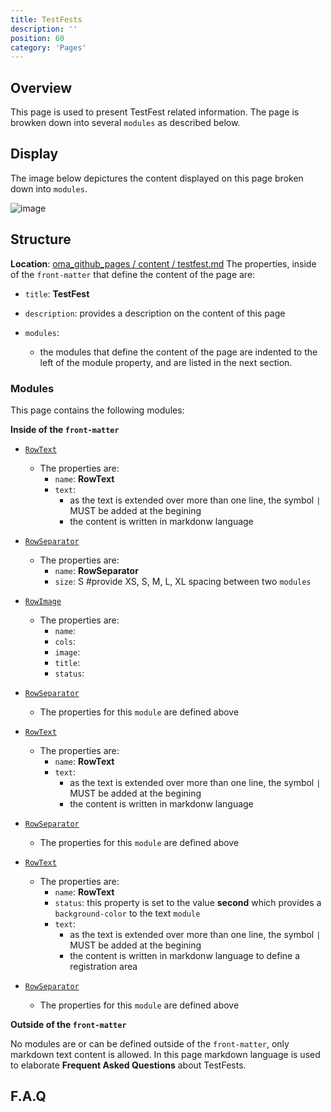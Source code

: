 ```yaml
---
title: TestFests
description: ''
position: 60
category: 'Pages'
---
```


## Overview
This page is used to present TestFest related information.
The page is browken down into several `modules` as described below.

## Display
The image below depictures the content displayed on this page broken down into `modules`.

![image](https://user-images.githubusercontent.com/3258579/147799164-c9e3c40e-3819-40ce-ba9b-8b4b098484ff.png)

## Structure
**Location**: [oma_github_pages / content / testfest.md](https://raw.githubusercontent.com/OpenMobileAlliance/oma_github_pages/main/content/testfests.md)
The properties, inside of the `front-matter` that define the content of the page are:
 
* `title`:  **TestFest**

* `description`: provides a description on the content of this page

* `modules`:
    * the modules that define the content of the page are indented to the left of the module property, and are listed in the next section.

### Modules
This page contains the following modules:

**Inside of the `front-matter`**

* [`RowText`](https://raw.githubusercontent.com/OpenMobileAlliance/oma_github_pages/main/content/testfests.md)
    * The properties are:
        * `name`: **RowText**
        * `text`:
            * as the text is extended over more than one line, the symbol `|` MUST be added at the begining 
            * the content is written in markdonw language
* [`RowSeparator`](https://raw.githubusercontent.com/OpenMobileAlliance/oma_github_pages/main/content/testfests.md)
    * The properties are:
        * `name`: **RowSeparator**
        * `size`: S #provide XS, S, M, L, XL spacing between two `modules`

* [`RowImage`](https://raw.githubusercontent.com/OpenMobileAlliance/oma_github_pages/main/content/testfests.md)
    * The properties are:
        * `name`:
        * `cols`:
        * `image`:
        * `title`:
        * `status`:

* [`RowSeparator`](https://raw.githubusercontent.com/OpenMobileAlliance/oma_github_pages/main/content/testfests.md)
    * The properties for this `module` are defined above

* [`RowText`](https://raw.githubusercontent.com/OpenMobileAlliance/oma_github_pages/main/content/testfests.md)
    * The properties are:
        * `name`: **RowText**
        * `text`:
            * as the text is extended over more than one line, the symbol `|` MUST be added at the begining 
            * the content is written in markdonw language

* [`RowSeparator`](https://raw.githubusercontent.com/OpenMobileAlliance/oma_github_pages/main/content/testfests.md)
    * The properties for this `module` are defined above

* [`RowText`](https://raw.githubusercontent.com/OpenMobileAlliance/oma_github_pages/main/content/testfests.md)
    * The properties are:
        * `name`: **RowText**
        * `status`: this property is set to the value **second** which provides a `background-color` to the text `module`
        * `text`:
            * as the text is extended over more than one line, the symbol `|` MUST be added at the begining 
            * the content is written in markdonw language to define a registration area

* [`RowSeparator`](https://raw.githubusercontent.com/OpenMobileAlliance/oma_github_pages/main/content/testfests.md)
    * The properties for this `module` are defined above


**Outside of the `front-matter`**

No modules are or can be defined outside of the `front-matter`, only markdown text content is allowed.
In this page markdown language is used to elaborate **Frequent Asked Questions** about TestFests.

## F.A.Q
